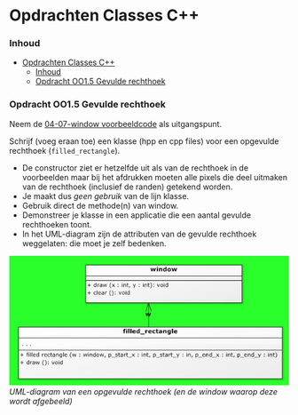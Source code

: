 # Opdrachten Classes C++[](title-id)

### Inhoud[](toc-id)
- [Opdrachten Classes C++](#opdrachten-classes-c)
    - [Inhoud](#inhoud)
    - [Opdracht OO1.5 Gevulde rechthoek](#opdracht-oo15-gevulde-rechthoek)


### Opdracht OO1.5 Gevulde rechthoek
Neem de [04-07-window voorbeeldcode](./04-07-rectangle/) als uitgangspunt.

Schrijf (voeg eraan toe) een klasse (hpp en cpp files) voor een opgevulde rechthoek (`filled_rectangle`). 
- De constructor ziet er hetzelfde uit als van de rechthoek in de voorbeelden maar bij het afdrukken moeten alle pixels die deel uitmaken van de rechthoek (inclusief de randen) getekend worden. 
- Je maakt dus *geen gebruik* van de lijn klasse.
- Gebruik direct de methode(n) van window.
- Demonstreer je klasse in een applicatie die een aantal gevulde rechthoeken toont. 
- In het UML-diagram zijn de attributen van de gevulde rechthoek weggelaten: die moet je zelf bedenken.

![UML-diagram van een opgevulde rechthoek (en de window waarop deze wordt afgebeeld)](uml_rechthoek.png)
*UML-diagram van een opgevulde rechthoek (en de window waarop deze wordt afgebeeld)*